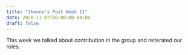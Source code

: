 ```yaml
---
title: "Ikenna's Post Week 11"
date: 2020-11-07T00:00:00-04:00
draft: false
---
```


This week we talked about contribution in the group and reiterated our roles.

